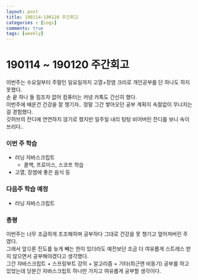 ```yaml
---
layout: post
title: 190114~190120 주간회고
categories : [Logs]
comments: true
tags: [weekly]
---
```


# 190114 ~ 190120 주간회고

이번주는 수요일부터 주말인 일요일까지 고열+장염 크리로 개인공부를 단 하나도 하지 못했다.   
손 끝 하나 들 힘조차 없어 컴퓨터는 커녕 카톡도 간신히 했다.   
이번주에 배운건 건강을 잘 챙기자.. 정말 그간 쌓아오던 공부 계획이 속절없이 무너지는 걸 경험했다.  
깃허브의 잔디에 연연하지 않기로 했지만 일주일 내리 텅텅 비어버린 잔디를 보니 속이 쓰리다..  

### 이번 주 학습
* 러닝 자바스크립트
    * 콜백, 프로미스, 스코프 학습
* 고열, 장염에 좋은 음식 등

### 다음주 학습 예정
* 러닝 자바스크립트

### 총평

이번주는 너무 조급하게 초조해하며 공부하다 그대로 건강을 못 챙기고 엎어져버린 주 였다.    
그래서 앞으론 진도를 늦게 빼는 한이 있더라도 예전보단 조금 더 여유롭게 스트레스 받지 않으면서 공부해야겠다고 생각했다.  
그간 자바스크립트 + 스프링부트 강의 + 알고리즘 + 기타(최근엔 비동기) 공부를 하고있었는데 당분간 자바스크립트 하나만 가지고 여유롭게 공부할 생각이다.  





